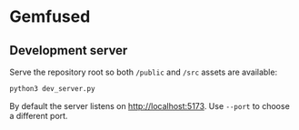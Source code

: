 # Gemfused

## Development server

Serve the repository root so both `/public` and `/src` assets are available:

```bash
python3 dev_server.py
```

By default the server listens on <http://localhost:5173>. Use `--port` to choose a different port.
